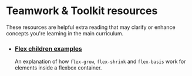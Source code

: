 # Teamwork & Toolkit resources

These resources are helpful extra reading that may clarify or enhance concepts you're learning in the main curriculum.

- ### [Flex children examples](https://codepen.io/oliverjam/full/YzXYRzw)
  An explanation of how `flex-grow`, `flex-shrink` and `flex-basis` work for elements inside a flexbox container.
